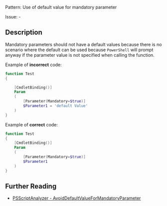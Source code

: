 Pattern: Use of default value for mandatory parameter

Issue: -

## Description

Mandatory parameters should not have a default values because there is no scenario where the default can be used because `PowerShell` will prompt anyway if the parameter value is not specified when calling the function.

Example of **incorrect** code:

``` PowerShell
function Test
{

    [CmdletBinding()]
    Param
    (
        [Parameter(Mandatory=$true)]
        $Parameter1 = 'default Value'
    )
}
```

Example of **correct** code:

``` PowerShell
function Test
{
    [CmdletBinding()]
    Param
    (
        [Parameter(Mandatory=$true)]
        $Parameter1
    )
}
```

## Further Reading

* [PSScriptAnalyzer - AvoidDefaultValueForMandatoryParameter](https://github.com/PowerShell/PSScriptAnalyzer/blob/master/RuleDocumentation/AvoidDefaultValueForMandatoryParameter.md)